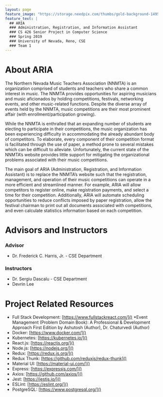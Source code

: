 ```yaml
---
layout: page
feature_image: "https://storage.needpix.com/thumbs/gold-background-1495823931axH.jpg"
feature_text: |
  ## ARIA
  ### Administration, Registration, and Information Assistant
  ### CS 426 Senior Project in Computer Science
  ### Spring 2019
  ### University of Nevada, Reno, CSE
  ### Team 1
---
```


<h1>About ARIA</h1>

The Northern Nevada Music Teachers Association (NNMTA) is an organization comprised of students and teachers who share a common interest in music. The NNMTA provides opportunities for aspiring musicians and music aficionados by holding competitions, festivals, networking events, and other music-related functions. Despite the diverse array of events held by the NNMTA, music competitions are their most prominent affair (with enrollment/participation growing).

While the NNMTA is enthralled that an expanding number of students are electing to participate in their competitions, the music organization has been experiencing difficulty in accommodating the already abundant body of competitors. To elaborate, every component of their competition format is facilitated through the use of paper, a method prone to several mistakes which can be difficult to alleviate. Unfortunately, the current state of the NNMTA’s website provides little support for mitigating the organizational problems associated with their music competitions.

The main goal of ARIA (Administration, Registration, and Information Assistant) is to replace the NNMTA’s website such that the registration, management, and operation of their music competitions can operate in a more efficient and streamlined manner. For example, ARIA will allow competitors to register online, make registration payments, and select a time for their competition. Additionally, ARIA will automate scheduling opportunities to reduce conflicts imposed by paper registration, allow the festival chairman to print out all documents associated with competitions, and even calculate statistics information based on each competition.

# Advisors and Instructors

### Advisor
* Dr. Frederick C. Harris, Jr. - CSE Department

### Instructors 
* Dr. Sergiu Dascalu - CSE Department
* Devrin Lee 

# Project Related Resources 
* Full Stack Development: [https://www.fullstackreact.com/]()
*Event Management (Problem Domain Book): A Professional & Development Approach First Edition
by Ashutosh (Author), Dr. Chaturvedi (Author)
* Docker: [https://www.docker.com/]()
* Kubernetes: [https://kubernetes.io/]()
* React.js: [https://reactjs.org/]()
* Node.js: [https://nodejs.org/]()
* Redux: [https://redux.js.org/]()
* Redux Thunk: [https://github.com/reduxjs/redux-thunk]()
* Material UI: [https://material-ui.com/]()
* Express: [https://expressjs.com/]()
* Axios: [https://github.com/axios/]()
* Jest: [https://jestjs.io/]()
* ESLint: [https://eslint.org/]()
* PostgreSQL: [https://www.postgresql.org/]()
